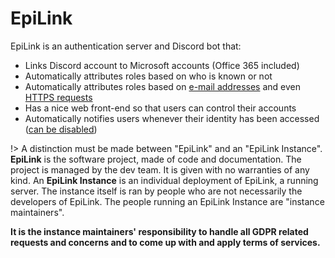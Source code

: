 # EpiLink

EpiLink is an authentication server and Discord bot that:

* Links Discord account to Microsoft accounts (Office 365 included)
* Automatically attributes roles based on who is known or not
* Automatically attributes roles based on [e-mail addresses](Rulebooks.md#e-mail-validation) and even [HTTPS requests](Rulebooks.md#rule-declaration)
* Has a nice web front-end so that users can control their accounts
* Automatically notifies users whenever their identity has been accessed ([can be disabled](MaintainerGuide.md#privacy-configuration))

!> A distinction must be made between "EpiLink" and an "EpiLink Instance". **EpiLink** is the software project, made of code and documentation. The project is managed by the dev team. It is given with no warranties of any kind. An **EpiLink Instance** is an individual deployment of EpiLink, a running server. The instance itself is ran by people who are not necessarily the developers of EpiLink. The people running an EpiLink Instance are "instance maintainers".

**It is the instance maintainers' responsibility to handle all GDPR related
requests and concerns and to come up with and apply terms of services.**